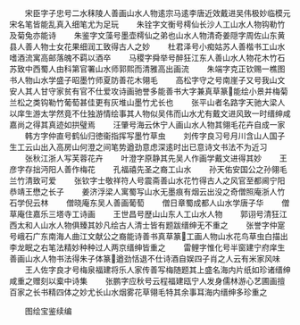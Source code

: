 <!-- { "loadSidebar": true } -->
　　宋臣字子忠号二水秣陵人善画山水人物逺宗马逺李唐近效戴进吴伟极妙临模元宋名笔皆能乱真入细笔尤为足玩
　　朱铨字文衡号樗仙长沙人工山水人物钩勒竹及菊兔亦能诗
　　朱鉴字文藻号墨壶樗仙之弟也山水人物清奇姜隠字周佐山东黄县人善人物士女花果细润工致得古人之妙
　　杜君泽号小痴姑苏人善楷书工山水嗜酒流寓高邮落魄不羁以酒卒
　　马稷字舜举号醉狂江东人善山水人物花木竹石苏致中西蜀人由科第官署山水师郭熙而清雅高出画流
　　朱端字克正钦赐一樵图书人物山水学盛子昭墨竹师夏防善花木翎毛
　　高松字守之号南崖子又号我山文安人其人甘守家贫有官不仕爱攻诗画驰誉多能善书大字兼真草篆能绘小景并梅菊兰松之类钩勒竹葡萄甚佳更有灰堆山墨竹尤长也
　　张平山者名路字天驰大梁人以庠生游太学然竟不仕独游情绘事其人物似吴伟而山水尤有戴文进风致一时缙绅咸嘉尚之得其真迹如拱璧焉
　　汪肇号海云休宁人画山水人物其翎毛花卉自成一家
　　韩方字仲直号鹤仙归徳衞指挥写墨竹草虫
　　刘传字良习号月川含山人国子生工云山出入高房山何澄之间笔势遒劲意虑深逺时出已意诗文书法不为近习
　　张秋江浙人写芙蓉花卉
　　叶澄字原静其先吴人作画学戴文进得其妙
　　王彦字存拙沔阳人善作梅花
　　孔福禧先圣之裔工山水
　　孙天佑安国公之孙翎毛兰竹清致可爱
　　张钦字士敬祥符人号震斋善山水花竹得古人之风官至都阃宁阳恭靖王懋之长子
　　姜济浮梁人寓蜀写山水无墨痕有烟云出没之奇僧照庵浙人竹石学倪云林
　　僧晓庵东吴人善画葡萄
　　僧日章蜀成都人山水学唐子华
　　僧草庵住嘉乐三塔寺工诗画
　　王世昌号歴山山东人工山水人物
　　郭诩号清狂江西太和人山水人物俱臻其妙凡绘古人清士皆有题跋缙绅无不重之
　　张誉字仲寔号峨石广东南海人曲江文献公之裔能诗善书真草篆工画人物山水花鸟草虫白描出李龙眠之右笔法精妙种种过人两京缙绅皆重之
　　雷鲤字惟化号半窗建宁府庠生善画山水人物书法得朱子体篆遒劲恬退不仕诗酒自娱四子肖之人云有米家风味
　　王人佐字良才号梅泉福建将乐人家传善写梅随题其上盛名海内片纸如珍诸缙绅咸重之赠刻以槖中诗集
　　张鹏字应秋号云程福建瓯宁人发身儒林游心艺圃画擅百家之长书精四体之妙尤长山水烟雾花草翎毛特其余事耳海内缙绅多珍重之

　　图绘宝鉴续编
